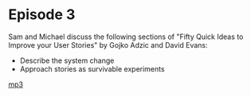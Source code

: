 Episode 3
=========

Sam and Michael discuss the following sections of &quot;Fifty Quick Ideas to Improve your User Stories&quot; by Gojko Adzic and David Evans: 
 
- Describe the system change 
- Approach stories as survivable experiments

[mp3](https://github.com/AgileVentures/agile-book-club-podcast/raw/master/Ep.%203_%20Agile%20Book%20Club%20podcast%20-%20Fifty%20Quick%20Ideas%20to%20Improve%20your%20User%20Stories%20by%20Adzic_Evans.mp3)
